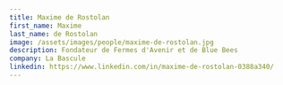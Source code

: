 ```yaml
---
title: Maxime de Rostolan
first_name: Maxime
last_name: de Rostolan
image: /assets/images/people/maxime-de-rostolan.jpg
description: Fondateur de Fermes d'Avenir et de Blue Bees
company: La Bascule
linkedin: https://www.linkedin.com/in/maxime-de-rostolan-0388a340/
---
```

